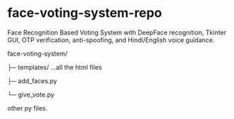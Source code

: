 # face-voting-system-repo
Face Recognition Based Voting System with DeepFace recognition, Tkinter GUI, OTP verification, anti-spoofing, and Hindi/English voice guidance.


face-voting-system/


 ├─ templates/  ...all the html files

 
 ├─ add_faces.py

 
 └─ give_vote.py

 other py files.

